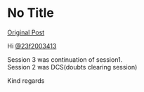 # No Title

[Original Post](https://discourse.onlinedegree.iitm.ac.in/t/164277/262)

<p>Hi <a class="mention" href="/u/23f2003413">@23f2003413</a></p>
<p>Session 3 was continuation of session1.<br>
Session 2 was DCS(doubts clearing session)</p>
<p>Kind regards</p>